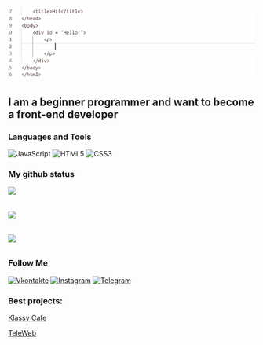 ![Header](https://github.com/ket02jfu/ket02jfu/blob/main/assets/image.gif)

## I am a beginner programmer and want to become a front-end developer

### Languages and Tools
![JavaScript](https://img.shields.io/badge/-JavaScript-090909?style=for-the-badge&logo=JavaScript&logoColor=E9D54D)
![HTML5](https://img.shields.io/badge/-HTML5-090909?style=for-the-badge&logo=html&logoColor=E44D26)
![CSS3](https://img.shields.io/badge/-CSS3-090909?style=for-the-badge&logo=css&logoColor=000000)


### My github status
[![](https://github-readme-stats.vercel.app/api?username=ket02jfu&show_icons=true&theme=dark)](https://github.com/ket02jfu/github-readme-stats)
## 
![](https://github-readme-stats.vercel.app/api/top-langs/?username=ket02jfu&layout=compact&theme=dark)
## 
![](https://github-profile-trophy.vercel.app/?username=ket02jfu&theme=darkhub)
## 


### Follow Me
[![Vkontakte](https://img.shields.io/badge/-Vkontakte-090909?style=for-the-badge&logo=Vk&logoColor=1771F5)](https://vk.com/entercaptcha)
[![Instagram](https://img.shields.io/badge/-Instagram-090909?style=for-the-badge&logo=instagram&logoColor=B4068E)](https://www.instagram.com/me_il._.li)
[![Telegram](https://img.shields.io/badge/-Telegram-090909?style=for-the-badge&logo=telegram&logoColor=27A0D9)](https://t.me/entercaptcha)

### Best projects:
[Klassy Cafe](https://github.com/ket02jfu/Klassy-Cafe)

[TeleWeb](https://github.com/ket02jfu/TeleWeb)

